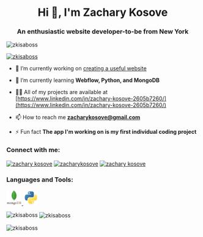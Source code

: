 <h1 align="center">Hi 👋, I'm Zachary Kosove</h1>
<h3 align="center">An enthusiastic website developer-to-be from New York</h3>

<p align="left"> <img src="https://komarev.com/ghpvc/?username=zkisaboss&label=Profile%20views&color=0e75b6&style=flat" alt="zkisaboss" /> </p>

<p align="left"> <a href="https://github.com/ryo-ma/github-profile-trophy"><img src="https://github-profile-trophy.vercel.app/?username=zkisaboss" alt="zkisaboss" /></a> </p>

- 🔭 I’m currently working on [creating a useful website](https://github.com/zkisaboss/Food-App)

- 🌱 I’m currently learning **Webflow, Python, and MongoDB**

- 👨‍💻 All of my projects are available at [https://www.linkedin.com/in/zachary-kosove-2605b7260/](https://www.linkedin.com/in/zachary-kosove-2605b7260/)

- 📫 How to reach me **zacharykosove@gmail.com**

- ⚡ Fun fact **The app I'm working on is my first individual coding project**

<h3 align="left">Connect with me:</h3>
<p align="left">
<a href="https://linkedin.com/in/zachary kosove" target="blank"><img align="center" src="https://raw.githubusercontent.com/rahuldkjain/github-profile-readme-generator/master/src/images/icons/Social/linked-in-alt.svg" alt="zachary kosove" height="30" width="40" /></a>
<a href="https://instagram.com/zacharykosove" target="blank"><img align="center" src="https://raw.githubusercontent.com/rahuldkjain/github-profile-readme-generator/master/src/images/icons/Social/instagram.svg" alt="zacharykosove" height="30" width="40" /></a>
<a href="https://www.youtube.com/c/zachary kosove" target="blank"><img align="center" src="https://raw.githubusercontent.com/rahuldkjain/github-profile-readme-generator/master/src/images/icons/Social/youtube.svg" alt="zachary kosove" height="30" width="40" /></a>
</p>

<h3 align="left">Languages and Tools:</h3>
<p align="left"> <a href="https://www.mongodb.com/" target="_blank" rel="noreferrer"> <img src="https://raw.githubusercontent.com/devicons/devicon/master/icons/mongodb/mongodb-original-wordmark.svg" alt="mongodb" width="40" height="40"/> </a> <a href="https://www.python.org" target="_blank" rel="noreferrer"> <img src="https://raw.githubusercontent.com/devicons/devicon/master/icons/python/python-original.svg" alt="python" width="40" height="40"/> </a> </p>

<p><img align="left" src="https://github-readme-stats.vercel.app/api/top-langs?username=zkisaboss&show_icons=true&locale=en&layout=compact" alt="zkisaboss" /></p>

<p>&nbsp;<img align="center" src="https://github-readme-stats.vercel.app/api?username=zkisaboss&show_icons=true&locale=en" alt="zkisaboss" /></p>

<p><img align="center" src="https://github-readme-streak-stats.herokuapp.com/?user=zkisaboss&" alt="zkisaboss" /></p>
